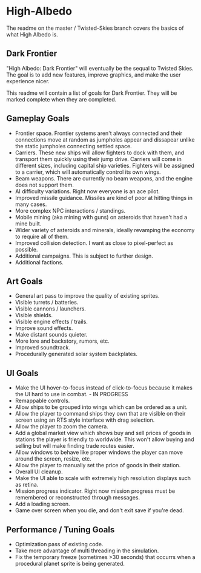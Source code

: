 # High-Albedo

The readme on the master / Twisted-Skies branch covers the basics of what High Albedo is.

Dark Frontier
-------------
"High Albedo: Dark Frontier" will eventually be the sequal to Twisted Skies. The goal is to add new features, improve graphics, and make the user experience nicer.

This readme will contain a list of goals for Dark Frontier. They will be marked complete when they are completed.

Gameplay Goals
---------------
* Frontier space. Frontier systems aren't always connected and their connections move at random as jumpholes appear and dissapear unlike the static jumpholes connecting settled space.
* Carriers. These new ships will allow fighters to dock with them, and transport them quickly using their jump drive. Carriers will come in different sizes, including capital ship varieties. Fighters will be assigned to a carrier, which will automatically control its own wings.
* Beam weapons. There are currently no beam weapons, and the engine does not support them.
* AI difficulty variations. Right now everyone is an ace pilot.
* Improved missile guidance. Missiles are kind of poor at hitting things in many cases.
* More complex NPC interactions / standings.
* Mobile mining (aka mining with guns) on asteroids that haven't had a mine built.
* Wider variety of asteroids and minerals, ideally revamping the economy to require all of them.
* Improved collision detection. I want as close to pixel-perfect as possible.
* Additional campaigns. This is subject to further design.
* Additional factions.

Art Goals
---------
* General art pass to improve the quality of existing sprites.
* Visible turrets / batteries.
* Visible cannons / launchers.
* Visible shields.
* Visible engine effects / trails.
* Improve sound effects.
* Make distant sounds quieter.
* More lore and backstory, rumors, etc.
* Improved soundtrack.
* Procedurally generated solar system backplates.

UI Goals
--------
* Make the UI hover-to-focus instead of click-to-focus because it makes the UI hard to use in combat. - IN PROGRESS
* Remappable controls.
* Allow ships to be grouped into wings which can be ordered as a unit.
* Allow the player to command ships they own that are visible on their screen using an RTS style interface with drag selection.
* Allow the player to zoom the camera.
* Add a global market view which shows buy and sell prices of goods in stations the player is friendly to worldwide. This won't allow buying and selling but will make finding trade routes easier.
* Allow windows to behave like proper windows the player can move around the screen, resize, etc.
* Allow the player to manually set the price of goods in their station.
* Overall UI cleanup.
* Make the UI able to scale with extremely high resolution displays such as retina.
* Mission progress indicator. Right now mission progress must be remembered or reconstructed through messages.
* Add a loading screen.
* Game over screen when you die, and don't exit save if you're dead.

Performance / Tuning Goals
--------------------------
* Optimization pass of existing code.
* Take more advantage of multi threading in the simulation.
* Fix the temporary freeze (sometimes >30 seconds) that occurrs when a procedural planet sprite is being generated.
